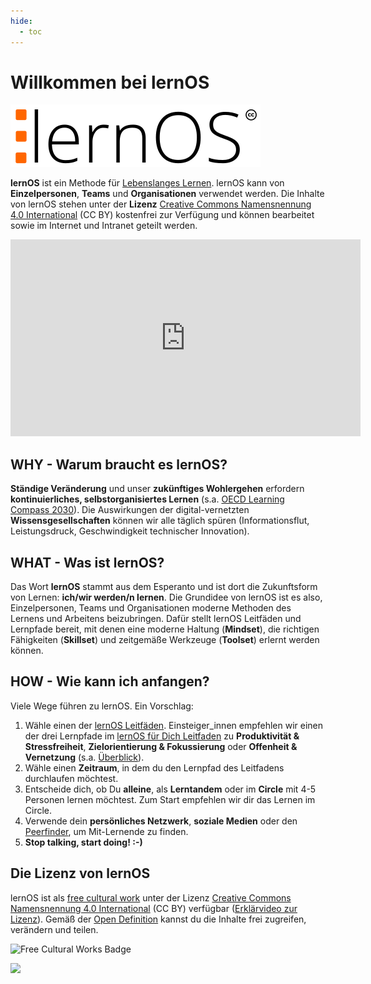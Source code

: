```yaml
---
hide:
  - toc
---
```

<style>
  .md-content__button {
    display: none;
  }
</style>

# Willkommen bei lernOS

<img title="" src="https://github.com/cogneon/lernos-core/raw/master/images/lernOS%20Logo/lernOS-logo-400px.png" alt="">

**lernOS** ist ein Methode für [Lebenslanges Lernen](https://de.wikipedia.org/wiki/Lebenslanges_Lernen). lernOS kann von **Einzelpersonen**, **Teams** und **Organisationen** verwendet werden. Die Inhalte von lernOS stehen unter der **Lizenz** [Creative Commons Namensnennung 4.0 International](https://creativecommons.org/licenses/by/4.0/deed.de) (CC BY) kostenfrei zur Verfügung und können bearbeitet sowie im Internet und Intranet geteilt werden.

<iframe width="560" height="315" src="https://www.youtube.com/embed/JoTjZOK8L2g" title="YouTube video player" frameborder="0" allow="accelerometer; autoplay; clipboard-write; encrypted-media; gyroscope; picture-in-picture" allowfullscreen></iframe>

## WHY - Warum braucht es lernOS?
**Ständige Veränderung** und unser **zukünftiges Wohlergehen** erfordern **kontinuierliches, selbstorganisiertes Lernen** (s.a. [OECD Learning Compass 2030](https://www.oecd.org/education/2030-project/contact/OECD_Lernkompass_2030.pdf)). Die Auswirkungen der digital-vernetzten **Wissensgesellschaften** können wir alle täglich spüren (Informationsflut, Leistungsdruck, Geschwindigkeit technischer Innovation).

## WHAT - Was ist lernOS?
Das Wort **lernOS** stammt aus dem Esperanto und ist dort die Zukunftsform von Lernen: **ich/wir werden/n lernen**. Die Grundidee von lernOS ist es also, Einzelpersonen, Teams und Organisationen moderne Methoden des Lernens und Arbeitens beizubringen. Dafür stellt lernOS Leitfäden und Lernpfade bereit, mit denen eine moderne Haltung (**Mindset**), die richtigen Fähigkeiten (**Skillset**) und zeitgemäße Werkzeuge (**Toolset**) erlernt werden können.

## HOW - Wie kann ich anfangen?
Viele Wege führen zu lernOS. Ein Vorschlag:

1. Wähle einen der [lernOS Leitfäden](./guides). Einsteiger_innen empfehlen wir einen der drei Lernpfade im [lernOS für Dich Leitfaden](https://cogneon.github.io/lernos-for-you/de/) zu **Produktivität & Stressfreiheit**, **Zielorientierung & Fokussierung** oder **Offenheit & Vernetzung** (s.a. [Überblick](https://cogneon.github.io/lernos-for-you/de/2-0-Lernpfade/)).
1. Wähle einen **Zeitraum**, in dem du den Lernpfad des Leitfadens durchlaufen möchtest.
1. Entscheide dich, ob Du **alleine**, als **Lerntandem** oder im **Circle** mit 4-5 Personen lernen möchtest. Zum Start empfehlen wir dir das Lernen im Circle.
1. Verwende dein **persönliches Netzwerk**, **soziale Medien** oder den [Peerfinder](https://web.peerfinder.app/de), um Mit-Lernende zu finden.
1. **Stop talking, start doing! :-)**

## Die Lizenz von lernOS

lernOS ist als [free cultural work](https://creativecommons.org/share-your-work/public-domain/freeworks/) unter der Lizenz [Creative Commons Namensnennung 4.0 International](https://creativecommons.org/licenses/by/4.0/deed.de) (CC BY) verfügbar ([Erklärvideo zur Lizenz](https://www.youtube.com/watch?v=qDnXgMEH1vU)). Gemäß der [Open Definition](https://opendefinition.org/od/2.1/de/) kannst du die Inhalte frei zugreifen, verändern und teilen.

![Free Cultural Works Badge](https://upload.wikimedia.org/wikipedia/commons/thumb/b/b7/Approved-for-free-cultural-works.svg/240px-Approved-for-free-cultural-works.svg.png)

![](images/cc-by.png)
